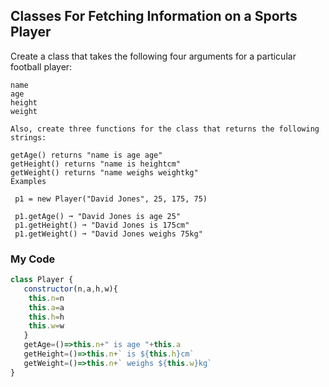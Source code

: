 ## Classes For Fetching Information on a Sports Player

Create a class that takes the following four arguments for a particular football player:
```
name
age
height
weight

Also, create three functions for the class that returns the following strings:

getAge() returns "name is age age"
getHeight() returns "name is heightcm"
getWeight() returns "name weighs weightkg"
Examples

 p1 = new Player("David Jones", 25, 175, 75)

 p1.getAge() ➞ "David Jones is age 25"
 p1.getHeight() ➞ "David Jones is 175cm"
 p1.getWeight() ➞ "David Jones weighs 75kg"
 ```
 ### My Code
 ```js
class Player {
	constructor(n,a,h,w){
	 this.n=n
	 this.a=a
	 this.h=h
	 this.w=w
	}
	getAge=()=>this.n+" is age "+this.a
	getHeight=()=>this.n+` is ${this.h}cm`
	getWeight=()=>this.n+` weighs ${this.w}kg`
}
 ```
